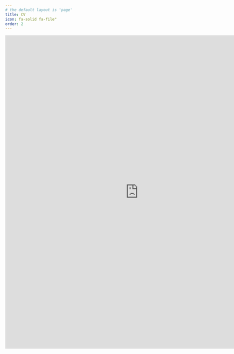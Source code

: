```yaml
---
# the default layout is 'page'
title: CV
icon: fa-solid fa-file"
order: 2
---
```


<!-- [Download CV as PDF](https://usu-my.sharepoint.com/:w:/g/personal/a02271983_aggies_usu_edu/EVgBTv9blDpFs68LVX-BN_oBpdPwXIicNU8No-ttQjjJcA?e=WudbCY) -->

<!-- <iframe src="https://usu-my.sharepoint.com/:b:/g/personal/a02271983_aggies_usu_edu/ES_5b5ChLZRKnIyvG3SgtXMBH3TNupai0k1EvlF13iz7Pg?e=XwCcdZ" width="850" height="1000" frameborder="0" scrolling="no" allowfullscreen title="Nikita_Fedik_CV.pdf"></iframe> -->

<iframe src="https://usu-my.sharepoint.com/personal/a02271983_aggies_usu_edu/_layouts/15/embed.aspx?UniqueId=906ff92f-2da1-4a94-9c8c-af1b74a0b573"width="850" height="1000" frameborder="0" scrolling="no" allowfullscreen title="Nikita_Fedik_CV.pdf"></iframe>
